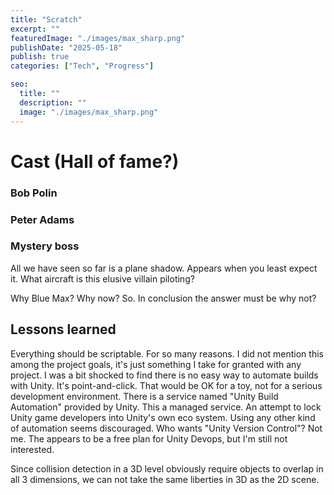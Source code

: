 ```yaml
---
title: "Scratch"
excerpt: ""
featuredImage: "./images/max_sharp.png"
publishDate: "2025-05-18"
publish: true
categories: ["Tech", "Progress"]

seo:
  title: ""
  description: ""
  image: "./images/max_sharp.png"
---
```


# Cast (Hall of fame?)


### Bob Polin


### Peter Adams


### Mystery boss
  All we have seen so far is a plane shadow. Appears when you least expect it. What aircraft is this elusive villain piloting?


Why Blue Max? Why now?
So.
In conclusion the answer must be why not?


## Lessons learned
Everything should be scriptable. For so many reasons. I did not mention this among the project goals, it's just something I take for granted with any project.
I was a bit shocked to find there is no easy way to automate builds with Unity. It's point-and-click. That would be OK for a toy, not for a serious development environment.
There is a service named "Unity Build Automation" provided by Unity. This a managed service. An attempt to lock Unity game developers into Unity's own eco system. Using any other kind of automation seems discouraged.
Who wants "Unity Version Control"? Not me. The appears to be a free plan for Unity Devops, but I'm still not interested.

Since collision detection in a 3D level obviously require objects to overlap in all 3 dimensions, we can not take the same liberties in 3D as the 2D scene.
